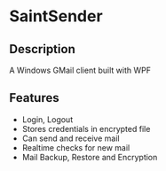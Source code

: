 # SaintSender

## Description
A Windows GMail client built with WPF

## Features
- Login, Logout
- Stores credentials in encrypted file
- Can send and receive mail
- Realtime checks for new mail
- Mail Backup, Restore and Encryption




